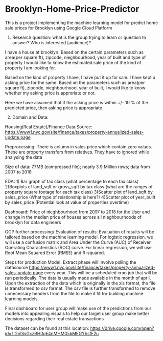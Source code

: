# Brooklyn-Home-Price-Predictor
This is a project implementing the machine learning model for predict home sale prices for Brooklyn using Google Cloud Platform


1)  Research question:  what is the group trying to learn or question to answer? Who is interested (audience)?

 I have a house at brooklyn. Based on the certain parameters such as area(per square ft), zipcode, nieghbourhood, year of built and      type of property I would like to know the estimated sale price of the kind of property I am looking for.
 
 
 Based on the kind of property I have, I have put it up for sale. I have kept a asking price for the same. Based on the parameters such as
 area(per square ft), zipcode, nieghbourhood, year of built, I would like to know whether my asking price is approriate or not.
 
 Here we have assumed that if the asking price is within +/- 10 % of the predicted price, then asking price is appropriate
    
    


2)  Domain and Data: 

Housing(Real Estate)/Finance
Data Source: https://www1.nyc.gov/site/finance/taxes/property-annualized-sales-update.page


Preprocessing:
There is column in sales price which contain zero values. These are property transfers from relatives. They have to ignored while analysing the data


Size of data: 77MB (compressed file); nearly 3.9 Million rows; data from 2007 to 2018

EDA: 1) Bar graph of tax class (what percentage to each tax class)
     2)Boxplots of land_sqft or gross_sqft by tax class (what are the ranges of property square footage for each tax class)
     3)Scatter plot of land_sqft by sales_price (What type of relationship is here?)
     4)Scatter plot of year_built by sales_price (Potential look at value of properties overtime)
     
Dashboard: Price of nieghbourhood from 2007 to 2018 for the User and change in the median price of houses across all nieghbourhoods of brooklyn for data engineers  

GCP further processing/ Evaluation of results: Evaluation of results will be tailored based on the machine learning model. For logistic regression, we will use a confusion matrix and Area Under the Curve (AUC) of Receiver Operating Characteristics (ROC) curve. For linear regression, we will use Root Mean Squared Error (RMSE) and R-squared. 


Steps for production Model: Extract phase will involve polling the datasource https://www1.nyc.gov/site/finance/taxes/property-annualized-sales-update.page every year. This will be a scheduled cron job that will be run periodically. The data is usually made available in the month of april. Upon the extraction of the data which is originally in the xls format, the file is transformed to csv format. The csv file is further transformed to remove unnecessary headers from the file to make  it fit for building machine learning models. 
     
     
Final dashboard for user group will make use of the predictions from our models into appealing visuals to help our target user group make better decisions regarding their real estate transactions

The dataset can be found at this location: https://drive.google.com/open?id=1r2nISvGxzBH0qE4nMHM05bMFGYhsfF2u



